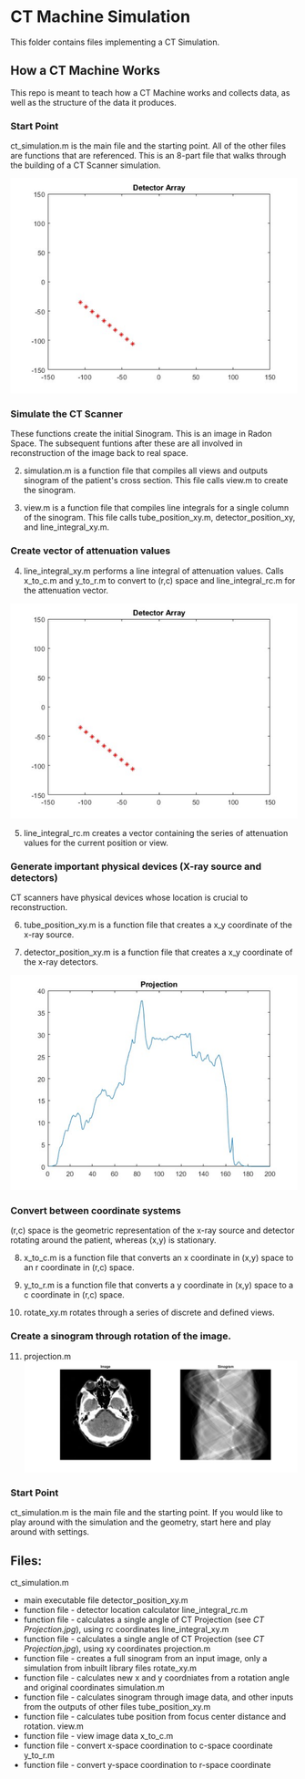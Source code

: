 # CT Machine Simulation

This folder contains files implementing a CT Simulation.

## How a CT Machine Works

This repo is meant to teach how a CT Machine works and collects data, as well as the structure of the data it produces. 

### Start Point

ct_simulation.m is the main file and the starting point. All of the other files are functions that are referenced. This is an 8-part file that walks through the building of a CT Scanner simulation.

![CT Detector Array](https://github.com/cgrundman/CT-Imaging/blob/main/1_ct_simulation/CT%20Detector%20Array.jpg)

### Simulate the CT Scanner

These functions create the initial Sinogram. This is an image in Radon Space. The subsequent funtions after these are all involved in reconstruction of the image back to real space.

2) simulation.m is a function file that compiles all views and outputs sinogram of the patient's cross section. This file calls view.m to create the sinogram.

3) view.m is a function file that compiles line integrals for a single column of the sinogram. This file calls tube_position_xy.m, detector_position_xy, and line_integral_xy.m.

### Create vector of attenuation values

4) line_integral_xy.m performs a line integral of attenuation values. Calls x_to_c.m and y_to_r.m to convert to (r,c) space and line_integral_rc.m for the attenuation vector.

![CT Detector Array](https://github.com/cgrundman/CT-Imaging/blob/main/1_ct_simulation/CT%20Detector%20Array.jpg)

5) line_integral_rc.m creates a vector containing the series of attenuation values for the current position or view.

### Generate important physical devices (X-ray source and detectors)

CT scanners have physical devices whose location is crucial to reconstruction.

6) tube_position_xy.m is a function file that creates a x_y coordinate of the x-ray source.

7) detector_position_xy.m is a function file that creates a x_y coordinate of the x-ray detectors.

![CT Projection](https://github.com/cgrundman/CT-Imaging/blob/main/1_ct_simulation/CT%20Projection.jpg)

### Convert between coordinate systems

(r,c) space is the geometric representation of the x-ray source and detector rotating around the patient, whereas (x,y) is stationary.

8) x_to_c.m is a function file that converts an x coordinate in (x,y) space to an r coordinate in (r,c) space. 

9) y_to_r.m is a function file that converts a y coordinate in (x,y) space to a c coordinate in (r,c) space.

10) rotate_xy.m rotates through a series of discrete and defined views.

### Create a sinogram through rotation of the image.

11) projection.m
![CT Complete Simulation](https://github.com/cgrundman/CT-Imaging/blob/main/1_ct_simulation/CT%20Complete%20Simulation.jpg)

### Start Point

ct_simulation.m is the main file and the starting point. If you would like to play around with the simulation and the geometry, start here and play around with settings.

## Files:

ct_simulation.m 
  - main executable file
detector_position_xy.m
  - function file - detector location calculator
line_integral_rc.m
  - function file - calculates a single angle of CT Projection (see <em>CT Projection.jpg</em>), using rc coordinates
line_integral_xy.m
  - function file - calculates a single angle of CT Projection (see <em>CT Projection.jpg</em>), using xy coordinates
projection.m
  - function file - creates a full sinogram from an input image, only a simulation from inbuilt library files
rotate_xy.m
  - function file - calculates new x and y coordniates from a rotation angle and original coordinates
simulation.m
  - function file - calculates sinogram through image data, and other inputs from the outputs of other files
tube_position_xy.m
  - function file - calculates tube position from focus center distance and rotation.
view.m
  - function file - view image data
x_to_c.m
  - function file - convert x-space coordination to c-space coordinate
y_to_r.m
  - function file - convert y-space coordination to r-space coordinate
